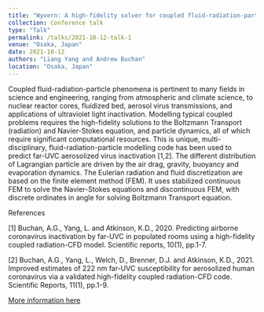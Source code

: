 ```yaml
---
title: "Wyvern: A high-fidelity solver for coupled fluid-radiation-particle problems"
collection: Conference talk
type: "Talk"
permalink: /talks/2021-10-12-talk-1
venue: "Osaka, Japan"
date: 2021-10-12
authors: "Liang Yang and Andrew Buchan"
location: "Osaka, Japan"
---
```


Coupled fluid-radiation-particle phenomena is pertinent to many fields in science and engineering, ranging from atmospheric and climate science, to nuclear reactor cores, fluidized bed, aerosol virus transmissions, and applications of ultraviolet light inactivation. Modelling typical coupled problems requires the high-fidelity solutions to the Boltzmann Transport (radiation) and Navier-Stokes equation, and particle dynamics, all of which require significant computational resources. This is unique, multi-disciplinary, fluid-radiation-particle modelling code has been used to predict far-UVC aerosolized virus inactivation [1,2]. The different distribution of Lagrangian particle are driven by the air drag, gravity, buoyancy and evaporation dynamics. The Eulerian radiation and fluid discretization are based on the finite element method (FEM). It uses stabilized continuous FEM to solve the Navier-Stokes equations and discontinuous FEM, with discrete ordinates in angle for solving Boltzmann Transport equation.

References

[1] Buchan, A.G., Yang, L. and Atkinson, K.D., 2020. Predicting airborne coronavirus inactivation by far-UVC in populated rooms using a high-fidelity coupled radiation-CFD model. Scientific reports, 10(1), pp.1-7.

[2] Buchan, A.G., Yang, L., Welch, D., Brenner, D.J. and Atkinson, K.D., 2021. Improved estimates of 222 nm far-UVC susceptibility for aerosolized human coronavirus via a validated high-fidelity coupled radiation-CFD code. Scientific Reports, 11(1), pp.1-9.

[More information here](https://apt2021.org)
